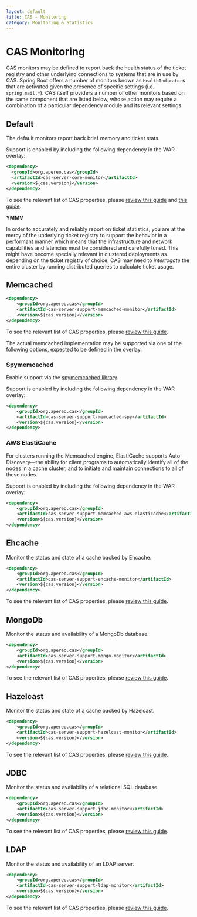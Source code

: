 ```yaml
---
layout: default
title: CAS - Monitoring
category: Monitoring & Statistics
---
```


# CAS Monitoring

CAS monitors may be defined to report back the health status of the ticket registry and other underlying connections to systems that are in use by CAS. Spring Boot offers a number of monitors known as `HealthIndicator`s that are activated given the presence of specific settings (i.e. `spring.mail.*`). CAS itself providers a number of other monitors based on the same component that are listed below, whose action may require a combination of a particular dependency module and its relevant settings.

## Default

The default monitors report back brief memory and ticket stats.

Support is enabled by including the following dependency in the WAR overlay:

```xml
<dependency>
  <groupId>org.apereo.cas</groupId>
  <artifactId>cas-server-core-monitor</artifactId>
  <version>${cas.version}</version>
</dependency>
```

To see the relevant list of CAS properties, please [review this guide](../configuration/Configuration-Properties.html#monitoring)
and [this guide](../configuration/Configuration-Properties.html#memory).

<div class="alert alert-warning"><strong>YMMV</strong><p>In order to accurately and reliably report on ticket statistics, you are at the mercy of the underlying ticket registry to support the behavior in a performant manner which means that the infrastructure and network capabilities and latencies must be considered and carefully tuned. This might have become specially relevant in clustered deployments as depending on the ticket registry of choice, CAS may need to <i>interrogate</i> the entire cluster by running distributed queries to calculate ticket usage.</p></div>

## Memcached

```xml
<dependency>
    <groupId>org.apereo.cas</groupId>
    <artifactId>cas-server-support-memcached-monitor</artifactId>
    <version>${cas.version}</version>
</dependency>
```

To see the relevant list of CAS properties, please [review this guide](../configuration/Configuration-Properties.html#memcached-monitors).

The actual memcached implementation may be supported via one of the following options, expected to be defined in the overlay.

###  Spymemcached

Enable support via the [spymemcached library](https://code.google.com/p/spymemcached/). 

Support is enabled by including the following dependency in the WAR overlay:

```xml
<dependency>
    <groupId>org.apereo.cas</groupId>
    <artifactId>cas-server-support-memcached-spy</artifactId>
    <version>${cas.version}</version>
</dependency>
```

### AWS ElastiCache

For clusters running the Memcached engine, ElastiCache supports Auto Discovery—the ability 
for client programs to automatically identify all of the nodes in a cache cluster, 
and to initiate and maintain connections to all of these nodes. 

Support is enabled by including the following dependency in the WAR overlay:

```xml
<dependency>
    <groupId>org.apereo.cas</groupId>
    <artifactId>cas-server-support-memcached-aws-elasticache</artifactId>
    <version>${cas.version}</version>
</dependency>
```

## Ehcache

Monitor the status and state of a cache backed by Ehcache.

```xml
<dependency>
    <groupId>org.apereo.cas</groupId>
    <artifactId>cas-server-support-ehcache-monitor</artifactId>
    <version>${cas.version}</version>
</dependency>
```

To see the relevant list of CAS properties, please [review this guide](../configuration/Configuration-Properties.html#cache-monitors).

## MongoDb

Monitor the status and availability of a MongoDb database.

```xml
<dependency>
    <groupId>org.apereo.cas</groupId>
    <artifactId>cas-server-support-mongo-monitor</artifactId>
    <version>${cas.version}</version>
</dependency>
```

To see the relevant list of CAS properties, please [review this guide](../configuration/Configuration-Properties.html#mongodb-monitors).

## Hazelcast

Monitor the status and state of a cache backed by Hazelcast.

```xml
<dependency>
    <groupId>org.apereo.cas</groupId>
    <artifactId>cas-server-support-hazelcast-monitor</artifactId>
    <version>${cas.version}</version>
</dependency>
```

To see the relevant list of CAS properties, please [review this guide](../configuration/Configuration-Properties.html#cache-monitors).

## JDBC

Monitor the status and availability of a relational SQL database.

```xml
<dependency>
    <groupId>org.apereo.cas</groupId>
    <artifactId>cas-server-support-jdbc-monitor</artifactId>
    <version>${cas.version}</version>
</dependency>
```

To see the relevant list of CAS properties, please [review this guide](../configuration/Configuration-Properties.html#database-monitoring).

## LDAP

Monitor the status and availability of an LDAP server.

```xml
<dependency>
    <groupId>org.apereo.cas</groupId>
    <artifactId>cas-server-support-ldap-monitor</artifactId>
    <version>${cas.version}</version>
</dependency>
```

To see the relevant list of CAS properties, please [review this guide](../configuration/Configuration-Properties-Common.html#ldap-connection-settings).
